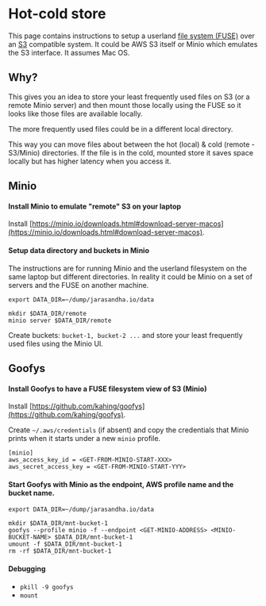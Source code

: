 # Hot-cold store

This page contains instructions to setup a userland [file system (FUSE)](https://en.wikipedia.org/wiki/Filesystem_in_Userspace) over an [S3](https://aws.amazon.com/s3/) compatible system. It could be AWS S3 itself or Minio which emulates the S3 interface. It assumes Mac OS.

## Why?

This gives you an idea to store your least frequently used files on S3 (or a remote Minio server) and then mount those locally using the FUSE so it looks like those files are available locally.

The more frequently used files could be in a different local directory.

This way you can move files about between the hot (local) & cold (remote - S3/Minio) directories. If the file is in the cold, mounted store it saves space locally but has higher latency when you access it.

## Minio

#### Install Minio to emulate "remote" S3 on your laptop

Install [https://minio.io/downloads.html#download-server-macos](https://minio.io/downloads.html#download-server-macos).

#### Setup data directory and buckets in Minio

The instructions are for running Minio and the userland filesystem on the same laptop but different directories. In reality it could be Minio on a set of servers and the FUSE on another machine. 

```
export DATA_DIR=~/dump/jarasandha.io/data

mkdir $DATA_DIR/remote
minio server $DATA_DIR/remote
```

Create buckets: `bucket-1, bucket-2 ...` and store your least frequently used files using the Minio UI.

## Goofys

#### Install Goofys to have a FUSE filesystem view of S3 (Minio)

Install [https://github.com/kahing/goofys](https://github.com/kahing/goofys).

Create `~/.aws/credentials` (if absent) and copy the credentials that Minio prints when it starts under a new `minio` profile.

```
[minio]
aws_access_key_id = <GET-FROM-MINIO-START-XXX>
aws_secret_access_key = <GET-FROM-MINIO-START-YYY>
```

#### Start Goofys with Minio as the endpoint, AWS profile name and the bucket name.

```
export DATA_DIR=~/dump/jarasandha.io/data

mkdir $DATA_DIR/mnt-bucket-1
goofys --profile minio -f --endpoint <GET-MINIO-ADDRESS> <MINIO-BUCKET-NAME> $DATA_DIR/mnt-bucket-1
umount -f $DATA_DIR/mnt-bucket-1
rm -rf $DATA_DIR/mnt-bucket-1
```

#### Debugging

* `pkill -9 goofys`
* `mount`
